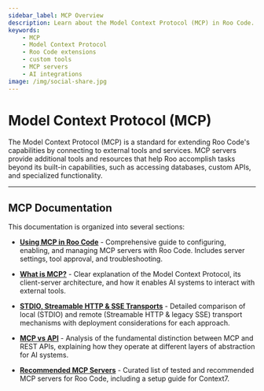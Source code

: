 ```yaml
---
sidebar_label: MCP Overview
description: Learn about the Model Context Protocol (MCP) in Roo Code. Discover how to extend AI capabilities with custom tools, resources, and server integrations.
keywords:
    - MCP
    - Model Context Protocol
    - Roo Code extensions
    - custom tools
    - MCP servers
    - AI integrations
image: /img/social-share.jpg
---
```


# Model Context Protocol (MCP)

The Model Context Protocol (MCP) is a standard for extending Roo Code's capabilities by connecting to external tools and services. MCP servers provide additional tools and resources that help Roo accomplish tasks beyond its built-in capabilities, such as accessing databases, custom APIs, and specialized functionality.

---

## MCP Documentation

This documentation is organized into several sections:

- [**Using MCP in Roo Code**](/features/mcp/using-mcp-in-roo) - Comprehensive guide to configuring, enabling, and managing MCP servers with Roo Code. Includes server settings, tool approval, and troubleshooting.

- [**What is MCP?**](/features/mcp/what-is-mcp) - Clear explanation of the Model Context Protocol, its client-server architecture, and how it enables AI systems to interact with external tools.

- [**STDIO, Streamable HTTP & SSE Transports**](/features/mcp/server-transports) - Detailed comparison of local (STDIO) and remote (Streamable HTTP & legacy SSE) transport mechanisms with deployment considerations for each approach.

- [**MCP vs API**](/features/mcp/mcp-vs-api) - Analysis of the fundamental distinction between MCP and REST APIs, explaining how they operate at different layers of abstraction for AI systems.

- [**Recommended MCP Servers**](/features/mcp/recommended-mcp-servers) - Curated list of tested and recommended MCP servers for Roo Code, including a setup guide for Context7.
